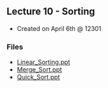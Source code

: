 ## Lecture 10 - Sorting

- Created on April 6th @ 12301

### Files 

- [Linear_Sorting.ppt](./Linear_Sorting.ppt)
- [Merge_Sort.ppt](./Merge_Sort.ppt)
- [Quick_Sort.ppt](./Quick_Sort.ppt)
